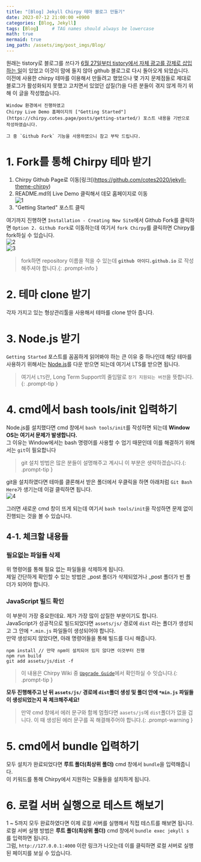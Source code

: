 ```yaml
---
title: "[Blog] Jekyll Chirpy 테마 블로그 만들기"
date: 2023-07-12 21:00:00 +0900
categories: [Blog, Jekyll]
tags: [Blog]     # TAG names should always be lowercase
math: true
mermaid: true
img_path: /assets/img/post_imgs/Blog/
---
```


원래는 tistory로 블로그를 쓰다가 [6월 27일부터 tistory에서 자체 광고를 강제로 삽입하는 일](https://notice.tistory.com/2646)이 있었고 이것이 맘에 들지 않아 github 블로그로 다시 돌아오게 되었습니다.  
이전에 사용한 chirpy 테마를 이용해서 만들려고 했었으나 몇 가지 문제점들로 제대로 블로그가 활성화되지 못했고 고치면서 있었던 삽질(?)을 다른 분들이 겪지 않게 하기 위해 이 글을 작성했습니다.

```
Window 환경에서 진행하였고
Chirpy Live Demo 홈페이지의 ["Getting Started"](https://chirpy.cotes.page/posts/getting-started/) 포스트 내용을 기반으로 작성하였습니다.

그 중 `Github Fork` 기능을 사용하였으니 참고 부탁 드립니다.
```

# 1. Fork를 통해 Chirpy 테마 받기
1. Chirpy Github Page로 이동[링크[(https://github.com/cotes2020/jekyll-theme-chirpy)
2. README.md의 Live Demo 클릭해서 데모 홈페이지로 이동   
![1](1.png)  
3. "Getting Started" 포스트 클릭

여기까지 진행하면 `Installation - Creating New Site`에서 Github Fork를 클릭하면 `Option 2. Github Fork`로 이동하는데 여기서 `fork Chirpy`를 클릭하면 Chirpy를 fork하실 수 있습니다.  
![2](2.png)  
![3](3.png)  

> fork하면 repository 이름을 적을 수 있는데 **`github 아이디.github.io`** 로 작성해주셔야 합니다.{: .prompt-info }

# 2. 테마 clone 받기
각자 가지고 있는 형상관리툴을 사용해서 테마를 clone 받아 줍니다.  

# 3. Node.js 받기
`Getting Started` 포스트를 꼼꼼하게 읽어봐야 하는 큰 이유 중 하나인데 해당 테마를 사용하기 위해서는 [Node.js](https://nodejs.org/)를 다운 받으면 되는데 여기서 LTS를 받으면 됩니다.  

> 여기서 `LTS`란, Long Term Support의 줄임말로 `장기 지원되는 버전`을 뜻합니다.{: .prompt-tip }

# 4. cmd에서 bash tools/init 입력하기
Node.js를 설치했다면 cmd 창에서 `bash tools/init`를 작성하면 되는데 **Window OS는 여기서 문제가 발생합니다.**  
그 이유는 Window에서는 bash 명령어를 사용할 수 업기 때문인데 이를 해결하기 위해서는 `git`이 필요합니다  
> git 설치 방법은 많은 분들이 설명해주고 계시니 이 부분은 생략하겠습니다.{: .prompt-tip }  

git을 설치하였다면 테마를 클론해서 받은 폴더에서 우클릭을 하면 아래처럼 `Git Bash Here`가 생기는데 이걸 클릭하면 됩니다.  
![4](4.png)  

그러면 새로운 cmd 창이 뜨게 되는데 여기서 `bash tools/init`을 작성하면 문제 없이 진행되는 것을 볼 수 있습니다.  

## 4-1. 체크할 내용들

### 필요없는 파일들 삭제
위 명령어를 통해 필요 없는 파일들을 삭제하게 됩니다.  
제일 간단하게 확인할 수 있는 방법은 _post 폴더가 삭제되었거나 _post 폴더가 빈 폴더가 되어야 합니다.  

### JavaScript 빌드 확인
이 부분이 가장 중요한데요. 제가 가장 많이 삽질한 부분이기도 합니다.  
JavaScript가 성공적으로 빌드되었다면 `assets/js/` 경로에 `dist` 라는 폴더가 생성되고 그 안에 `*.min.js` 파일들이 생성되어야 합니다.  
만약 생성되지 않았다면, 아래 명령어들을 통해 빌드를 다시 해줍니다.  

```
npm install // 만약 npm이 설치되어 있지 않다면 이것부터 진행
npm run build
git add assets/js/dist -f
```
> 이 내용은 Chirpy Wiki 중 [`Upgrade Guide`](https://github.com/cotes2020/jekyll-theme-chirpy/wiki/Upgrade-Guide#upgrade-the-fork)에서 확인하실 수 잇습니다.{: .prompt-tip }  

**모두 진행해주고 난 뒤 `assets/js/` 경로에 `dist`폴더 생성 및 폴더 안에 `*min.js` 파일들이 생성되었는지 꼭 체크해주세요!**  
> 만약 cmd 창에서 에러 문구와 함께 멈췄다면 `aasets/js`에 `dist`폴더가 없을 겁니다. 이 때 생성된 에러 문구를 꼭 해결해주어야 합니다.{: .prompt-warning }

# 5. cmd에서 bundle 입력하기
모두 설치가 완료되었다면 **루트 폴더(최상위 폴더)** cmd 창에서 `bundle`을 입력해줍니다.  
이 키워드를 통해 Chirpy에서 지원하는 모듈들을 설치하게 됩니다.  


# 6. 로컬 서버 실행으로 테스트 해보기
1 ~ 5까지 모두 완료하였다면 이제 로컬 서버를 실행해서 직접 테스트를 해보면 됩니다.  
로컬 서버 실행 방법은 **루트 폴더(최상위 폴더)** cmd 창에서 `bundle exec jekyll s` 를 입력하면 됩니다.  
그럼, `http://127.0.0.1:4000` 이란 링크가 나오는데 이를 클릭하면 로컬 서버로 실행된 페이지를 보실 수 있습니다.  
